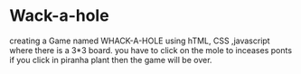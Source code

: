 # Wack-a-hole
creating a Game named WHACK-A-HOLE using hTML, CSS ,javascript
where there is a 3*3 board.
you have to click on the mole to inceases ponts 
if you click in piranha plant then the game will be over.
